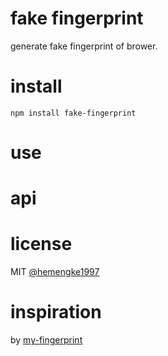 # fake fingerprint

generate fake fingerprint of brower.

# install

```shell
npm install fake-fingerprint
```

# use

# api

# license

MIT [@hemengke1997](https://github.com/hemengke1997)

# inspiration

by [my-fingerprint](https://github.com/omegaee/my-fingerprint)
